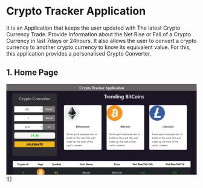# Crypto Tracker Application 
It is an Application that keeps the user updated with The latest Crypto Currency Trade. Provide Information about the Net Rise or Fall of a Crypto Currency in last 7days or 24hours.
It also allows the user to convert a crypto currency to another crypto currency to know its equivalent value. For this, this application provides a personalised Crypto Converter.

## 1. Home Page
![](https://github.com/Abhiraj-Sardar/NewsBytes-Assessment/blob/master/Output/page1.png)
![]
